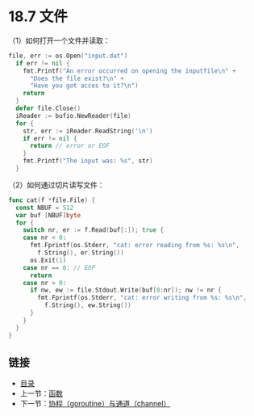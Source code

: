 # 18.7 文件

（1）如何打开一个文件并读取：

```go
file, err := os.Open("input.dat")
  if err != nil {
    fmt.Printf("An error occurred on opening the inputfile\n" +
      "Does the file exist?\n" +
      "Have you got acces to it?\n")
    return
  }
  defer file.Close()
  iReader := bufio.NewReader(file)
  for {
    str, err := iReader.ReadString('\n')
    if err != nil {
      return // error or EOF
    }
    fmt.Printf("The input was: %s", str)
  }
```

（2）如何通过切片读写文件：

```go
func cat(f *file.File) {
  const NBUF = 512
  var buf [NBUF]byte
  for {
    switch nr, er := f.Read(buf[:]); true {
    case nr < 0:
      fmt.Fprintf(os.Stderr, "cat: error reading from %s: %s\n",
        f.String(), er.String())
      os.Exit(1)
    case nr == 0: // EOF
      return
    case nr > 0:
      if nw, ew := file.Stdout.Write(buf[0:nr]); nw != nr {
        fmt.Fprintf(os.Stderr, "cat: error writing from %s: %s\n",
          f.String(), ew.String())
      }
    }
  }
}
```

## 链接

* [目录](directory.md)
* 上一节：[函数](18.6.md)
* 下一节：[协程（goroutine）与通道（channel）](18.8.md)


